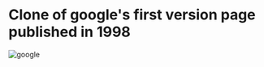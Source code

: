 # Clone of google's first version page published in 1998
![google](https://user-images.githubusercontent.com/79155927/149670736-edf2fb56-d4db-41cc-b95d-b18be31da3f1.png)
